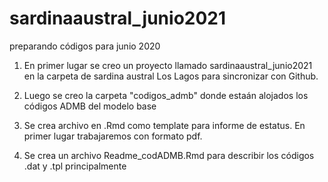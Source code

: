 # sardinaaustral_junio2021
preparando códigos para junio 2020

1. En primer lugar se creo un proyecto llamado sardinaaustral_junio2021 en la carpeta de sardina austral Los Lagos para sincronizar con Github. 

2. Luego se creo la carpeta "codigos_admb" donde estaán alojados los códigos ADMB del modelo base

3. Se crea archivo en .Rmd como template para informe de estatus. En primer lugar trabajaremos con formato pdf.

4. Se crea un archivo Readme_codADMB.Rmd para describir los códigos .dat y .tpl principalmente




